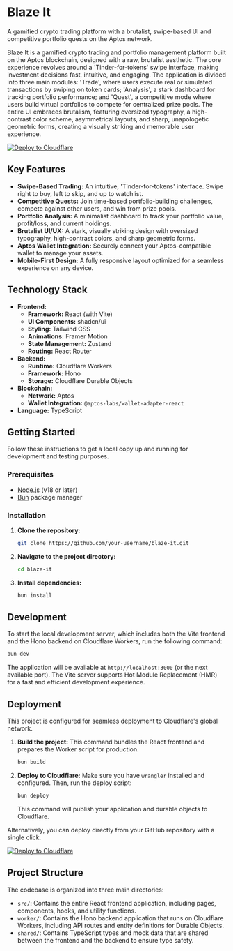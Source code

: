 # Blaze It

A gamified crypto trading platform with a brutalist, swipe-based UI and competitive portfolio quests on the Aptos network.

Blaze It is a gamified crypto trading and portfolio management platform built on the Aptos blockchain, designed with a raw, brutalist aesthetic. The core experience revolves around a 'Tinder-for-tokens' swipe interface, making investment decisions fast, intuitive, and engaging. The application is divided into three main modules: 'Trade', where users execute real or simulated transactions by swiping on token cards; 'Analysis', a stark dashboard for tracking portfolio performance; and 'Quest', a competitive mode where users build virtual portfolios to compete for centralized prize pools. The entire UI embraces brutalism, featuring oversized typography, a high-contrast color scheme, asymmetrical layouts, and sharp, unapologetic geometric forms, creating a visually striking and memorable user experience.

[![Deploy to Cloudflare](https://deploy.workers.cloudflare.com/button)](https://deploy.workers.cloudflare.com/?url=https://github.com/codewithmirza/Blazeit)

## Key Features

-   **Swipe-Based Trading:** An intuitive, 'Tinder-for-tokens' interface. Swipe right to buy, left to skip, and up to watchlist.
-   **Competitive Quests:** Join time-based portfolio-building challenges, compete against other users, and win from prize pools.
-   **Portfolio Analysis:** A minimalist dashboard to track your portfolio value, profit/loss, and current holdings.
-   **Brutalist UI/UX:** A stark, visually striking design with oversized typography, high-contrast colors, and sharp geometric forms.
-   **Aptos Wallet Integration:** Securely connect your Aptos-compatible wallet to manage your assets.
-   **Mobile-First Design:** A fully responsive layout optimized for a seamless experience on any device.

## Technology Stack

-   **Frontend:**
    -   **Framework:** React (with Vite)
    -   **UI Components:** shadcn/ui
    -   **Styling:** Tailwind CSS
    -   **Animations:** Framer Motion
    -   **State Management:** Zustand
    -   **Routing:** React Router
-   **Backend:**
    -   **Runtime:** Cloudflare Workers
    -   **Framework:** Hono
    -   **Storage:** Cloudflare Durable Objects
-   **Blockchain:**
    -   **Network:** Aptos
    -   **Wallet Integration:** `@aptos-labs/wallet-adapter-react`
-   **Language:** TypeScript

## Getting Started

Follow these instructions to get a local copy up and running for development and testing purposes.

### Prerequisites

-   [Node.js](https://nodejs.org/) (v18 or later)
-   [Bun](https://bun.sh/) package manager

### Installation

1.  **Clone the repository:**
    ```sh
    git clone https://github.com/your-username/blaze-it.git
    ```
2.  **Navigate to the project directory:**
    ```sh
    cd blaze-it
    ```
3.  **Install dependencies:**
    ```sh
    bun install
    ```

## Development

To start the local development server, which includes both the Vite frontend and the Hono backend on Cloudflare Workers, run the following command:

```sh
bun dev
```

The application will be available at `http://localhost:3000` (or the next available port). The Vite server supports Hot Module Replacement (HMR) for a fast and efficient development experience.

## Deployment

This project is configured for seamless deployment to Cloudflare's global network.

1.  **Build the project:**
    This command bundles the React frontend and prepares the Worker script for production.
    ```sh
    bun build
    ```
2.  **Deploy to Cloudflare:**
    Make sure you have `wrangler` installed and configured. Then, run the deploy script:
    ```sh
    bun deploy
    ```
    This command will publish your application and durable objects to Cloudflare.

Alternatively, you can deploy directly from your GitHub repository with a single click.

[![Deploy to Cloudflare](https://deploy.workers.cloudflare.com/button)](https://deploy.workers.cloudflare.com/?url=https://github.com/codewithmirza/Blazeit)

## Project Structure

The codebase is organized into three main directories:

-   `src/`: Contains the entire React frontend application, including pages, components, hooks, and utility functions.
-   `worker/`: Contains the Hono backend application that runs on Cloudflare Workers, including API routes and entity definitions for Durable Objects.
-   `shared/`: Contains TypeScript types and mock data that are shared between the frontend and the backend to ensure type safety.